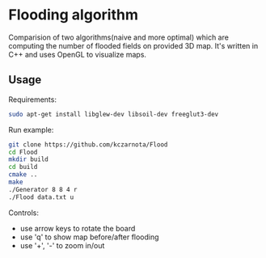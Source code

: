 # Flooding algorithm
Comparision of two algorithms(naive and more optimal) which are computing the number of flooded fields on provided 3D map. It's written in C++ and uses OpenGL to visualize maps.

## Usage
Requirements:
```bash
sudo apt-get install libglew-dev libsoil-dev freeglut3-dev
```
Run example:
```bash
git clone https://github.com/kczarnota/Flood
cd Flood
mkdir build
cd build
cmake ..
make
./Generator 8 8 4 r
./Flood data.txt u
```
Controls:
* use arrow keys to rotate the board
* use 'q' to show map before/after flooding
* use '+', '-' to zoom in/out
